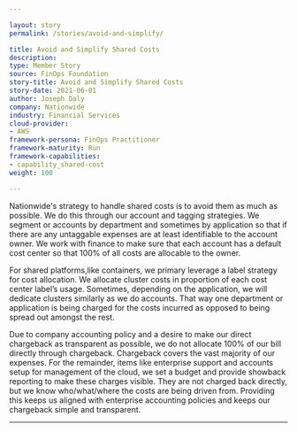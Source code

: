 ```yaml
---

layout: story
permalink: /stories/avoid-and-simplify/

title: Avoid and Simplify Shared Costs
description:
type: Member Story
source: FinOps Foundation
story-title: Avoid and Simplify Shared Costs
story-date: 2021-06-01
author: Joseph Daly
company: Nationwide
industry: Financial Services
cloud-provider:
- AWS
framework-persona: FinOps Practitioner
framework-maturity: Run
framework-capabilities:
- capability_shared-cost
weight: 100

---
```


Nationwide's strategy to handle shared costs is to avoid them as much as possible. We do this through our account and tagging strategies.  We segment or accounts by department and sometimes by application so that if there are any untaggable expenses are at least identifiable to the account owner. We work with finance to make sure that each account has a default cost center so that 100% of all costs are allocable to the owner.

For shared platforms,like containers, we primary leverage a label strategy for cost allocation. We allocate cluster costs in proportion of each cost center label’s usage. Sometimes, depending on the application, we will dedicate clusters similarly as we do accounts. That way one department or application is being charged for the costs incurred as opposed to being spread out amongst the rest.

Due to company accounting policy and a desire to make our direct chargeback as transparent as possible, we do not allocate 100% of our bill directly through chargeback. Chargeback covers the vast majority of our expenses. For the remainder, items like enterprise support and accounts setup for management of the cloud, we set a budget and provide showback reporting to make these charges visible. They are not charged back directly, but we know who/what/where the costs are being driven from. Providing this keeps us aligned with enterprise accounting policies and keeps our chargeback simple and transparent.

---
